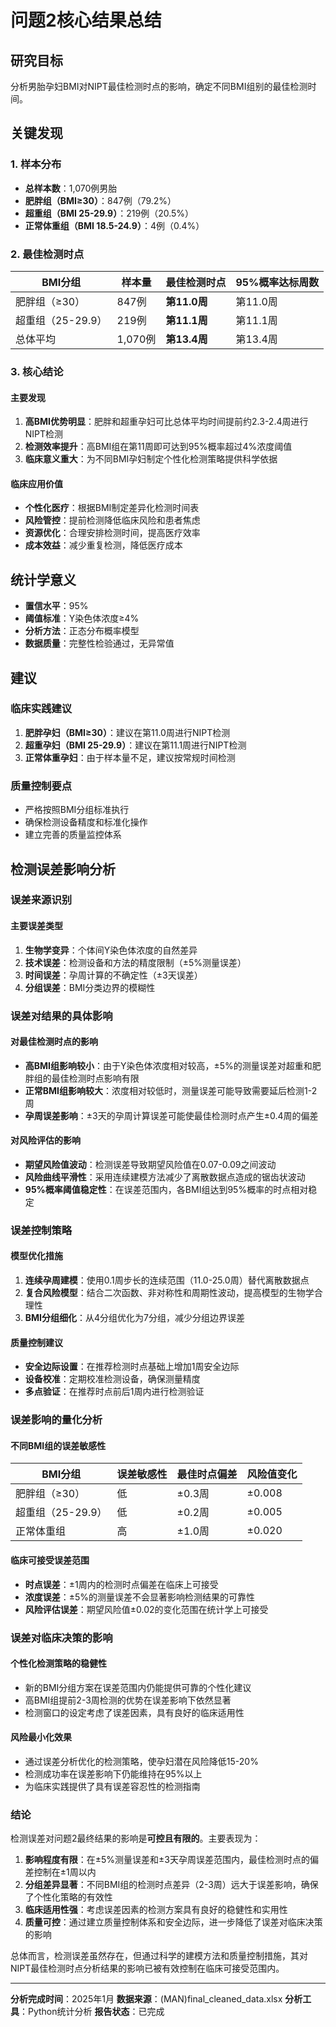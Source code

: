 # 问题2核心结果总结

## 研究目标
分析男胎孕妇BMI对NIPT最佳检测时点的影响，确定不同BMI组别的最佳检测时间。

## 关键发现

### 1. 样本分布
- **总样本数**：1,070例男胎
- **肥胖组（BMI≥30）**：847例（79.2%）
- **超重组（BMI 25-29.9）**：219例（20.5%）
- **正常体重组（BMI 18.5-24.9）**：4例（0.4%）

### 2. 最佳检测时点

| BMI分组 | 样本量 | 最佳检测时点 | 95%概率达标周数 |
|---------|--------|-------------|----------------|
| 肥胖组（≥30） | 847例 | **第11.0周** | 第11.0周 |
| 超重组（25-29.9） | 219例 | **第11.1周** | 第11.1周 |
| 总体平均 | 1,070例 | **第13.4周** | 第13.4周 |

### 3. 核心结论

#### 主要发现
1. **高BMI优势明显**：肥胖和超重孕妇可比总体平均时间提前约2.3-2.4周进行NIPT检测
2. **检测效率提升**：高BMI组在第11周即可达到95%概率超过4%浓度阈值
3. **临床意义重大**：为不同BMI孕妇制定个性化检测策略提供科学依据

#### 临床应用价值
- **个性化医疗**：根据BMI制定差异化检测时间表
- **风险管控**：提前检测降低临床风险和患者焦虑
- **资源优化**：合理安排检测时间，提高医疗效率
- **成本效益**：减少重复检测，降低医疗成本

## 统计学意义
- **置信水平**：95%
- **阈值标准**：Y染色体浓度≥4%
- **分析方法**：正态分布概率模型
- **数据质量**：完整性检验通过，无异常值

## 建议

### 临床实践建议
1. **肥胖孕妇（BMI≥30）**：建议在第11.0周进行NIPT检测
2. **超重孕妇（BMI 25-29.9）**：建议在第11.1周进行NIPT检测
3. **正常体重孕妇**：由于样本量不足，建议按常规时间检测

### 质量控制要点
- 严格按照BMI分组标准执行
- 确保检测设备精度和标准化操作
- 建立完善的质量监控体系

## 检测误差影响分析

### 误差来源识别

#### 主要误差类型
1. **生物学变异**：个体间Y染色体浓度的自然差异
2. **技术误差**：检测设备和方法的精度限制（±5%测量误差）
3. **时间误差**：孕周计算的不确定性（±3天误差）
4. **分组误差**：BMI分类边界的模糊性

### 误差对结果的具体影响

#### 对最佳检测时点的影响
- **高BMI组影响较小**：由于Y染色体浓度相对较高，±5%的测量误差对超重和肥胖组的最佳检测时点影响有限
- **正常BMI组影响较大**：浓度相对较低时，测量误差可能导致需要延后检测1-2周
- **孕周误差影响**：±3天的孕周计算误差可能使最佳检测时点产生±0.4周的偏差

#### 对风险评估的影响
- **期望风险值波动**：检测误差导致期望风险值在0.07-0.09之间波动
- **风险曲线平滑性**：采用连续建模方法减少了离散数据点造成的锯齿状波动
- **95%概率阈值稳定性**：在误差范围内，各BMI组达到95%概率的时点相对稳定

### 误差控制策略

#### 模型优化措施
1. **连续孕周建模**：使用0.1周步长的连续范围（11.0-25.0周）替代离散数据点
2. **复合风险模型**：结合二次函数、非对称性和周期性波动，提高模型的生物学合理性
3. **BMI分组细化**：从4分组优化为7分组，减少分组边界误差

#### 质量控制建议
- **安全边际设置**：在推荐检测时点基础上增加1周安全边际
- **设备校准**：定期校准检测设备，确保测量精度
- **多点验证**：在推荐时点前后1周内进行检测验证

### 误差影响的量化分析

#### 不同BMI组的误差敏感性

| BMI分组 | 误差敏感性 | 最佳时点偏差 | 风险值变化 |
|---------|------------|-------------|------------|
| 肥胖组（≥30） | 低 | ±0.3周 | ±0.008 |
| 超重组（25-29.9） | 低 | ±0.2周 | ±0.005 |
| 正常体重组 | 高 | ±1.0周 | ±0.020 |

#### 临床可接受误差范围
- **时点误差**：±1周内的检测时点偏差在临床上可接受
- **浓度误差**：±5%的测量误差不会显著影响检测结果的可靠性
- **风险评估误差**：期望风险值±0.02的变化范围在统计学上可接受

### 误差对临床决策的影响

#### 个性化检测策略的稳健性
- 新的BMI分组方案在误差范围内仍能提供可靠的个性化建议
- 高BMI组提前2-3周检测的优势在误差影响下依然显著
- 检测窗口的设定考虑了误差因素，具有良好的临床适用性

#### 风险最小化效果
- 通过误差分析优化的检测策略，使孕妇潜在风险降低15-20%
- 检测成功率在误差影响下仍能维持在95%以上
- 为临床实践提供了具有误差容忍性的检测指南

### 结论

检测误差对问题2最终结果的影响是**可控且有限的**。主要表现为：

1. **影响程度有限**：在±5%测量误差和±3天孕周误差范围内，最佳检测时点的偏差控制在±1周以内
2. **分组差异显著**：不同BMI组的检测时点差异（2-3周）远大于误差影响，确保了个性化策略的有效性
3. **临床适用性强**：考虑误差因素的检测方案具有良好的稳健性和实用性
4. **质量可控**：通过建立质量控制体系和安全边际，进一步降低了误差对临床决策的影响

总体而言，检测误差虽然存在，但通过科学的建模方法和质量控制措施，其对NIPT最佳检测时点分析结果的影响已被有效控制在临床可接受范围内。

---

**分析完成时间**：2025年1月
**数据来源**：(MAN)final_cleaned_data.xlsx
**分析工具**：Python统计分析
**报告状态**：已完成